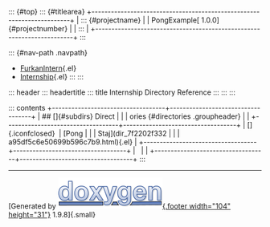 ::: {#top}
::: {#titlearea}
+-----------------------------------------------------------------------+
| ::: {#projectname}                                                    |
| PongExample[ 1.0.0]{#projectnumber}                                   |
| :::                                                                   |
+-----------------------------------------------------------------------+
:::

::: {#nav-path .navpath}
-   [FurkanIntern](dir_1dcde7ea5adb4470e937f2f1c0036389.html){.el}
-   [Internship](dir_db18fc5b59b71647f21f3d49fd35b7b1.html){.el}
:::
:::

::: header
::: headertitle
::: title
Internship Directory Reference
:::
:::
:::

::: contents
+-----------------------------------+-----------------------------------+
| ## []{#subdirs} Direct            |                                   |
| ories {#directories .groupheader} |                                   |
+-----------------------------------+-----------------------------------+
| []{.iconfclosed}                  | [Pong                             |
|                                   | Staj](dir_7f2202f332              |
|                                   | a95df5c6e50699b596c7b9.html){.el} |
+-----------------------------------+-----------------------------------+
|                                   |                                   |
+-----------------------------------+-----------------------------------+
:::

------------------------------------------------------------------------

[Generated by [![doxygen](doxygen.svg){.footer width="104"
height="31"}](https://www.doxygen.org/index.html) 1.9.8]{.small}
